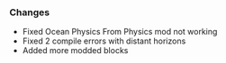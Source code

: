 ### Changes
- Fixed Ocean Physics From Physics mod not working
- Fixed 2 compile errors with distant horizons
- Added more modded blocks